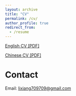 ```yaml
---
layout: archive
title: "CV"
permalink: /cv/
author_profile: true
redirect_from:
  - /resume
---
```


[English CV [PDF]](https://xiangli.ac.cn/files/xiang_en.pdf)

[Chinese CV [PDF]](https://xiangli.ac.cn/files/xiang_en.pdf)

# Contact
Email: lixiang709709@gmail.com
